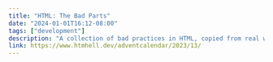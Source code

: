 ```yaml
---
title: "HTML: The Bad Parts"
date: "2024-01-01T16:12-08:00"
tags: ["development"]
description: "A collection of bad practices in HTML, copied from real websites."
link: https://www.htmhell.dev/adventcalendar/2023/13/
---
```

